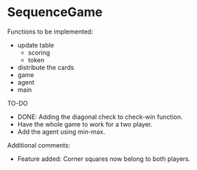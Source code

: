 # SequenceGame


Functions to be implemented:

- update table
	- scoring
	- token
- distribute the cards
- game
- agent
- main


TO-DO
+ DONE: Adding the diagonal check to check-win function.
+ Have the whole game to work for a two player.
+ Add the agent using min-max.

Additional comments:
+ Feature added: Corner squares now belong to both players.
